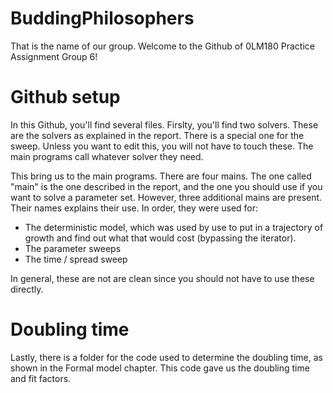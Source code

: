 # BuddingPhilosophers

That is the name of our group.
Welcome to the Github of 0LM180 Practice Assignment Group 6!

# Github setup
In this Github, you'll find several files. Firslty, you'll find two solvers. These are the solvers as explained in the report. There is a special one for the sweep. Unless you want to edit this, you will not have to touch these. The main programs call whatever solver they need.

This bring us to the main programs. There are four mains. The one called "main" is the one described in the report, and the one you should use if you want to solve a parameter set. However, three additional mains are present. Their names explains their use. In order, they were used for:

- The deterministic model, which was used by use to put in a trajectory of growth and find out what that would cost (bypassing the iterator).
- The parameter sweeps
- The time / spread sweep

In general, these are not are clean since you should not have to use these directly.

# Doubling time
Lastly, there is a folder for the code used to determine the doubling time, as shown in the Formal model chapter. This code gave us the doubling time and fit factors.
